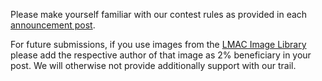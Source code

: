 Please make yourself familiar with our contest rules as provided in each [announcement post](https://peakd.com/hive-174695/@shaka/lets-make-a-collage-a-contest-for-all-creatives-on-hive-round-96-214-hive-in-the-prize-pool).

For future submissions, if you use images from the [LMAC Image Library](https://www.lmac.gallery/) please add the respective author of that image as 2% beneficiary in your post. We will otherwise not provide additionally support with our trail.
